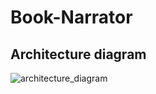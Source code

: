 # Book-Narrator

## Architecture diagram

![architecture_diagram](https://github.com/user-attachments/assets/0bd7e7c6-8258-4a45-86c0-417b6db8d088)
